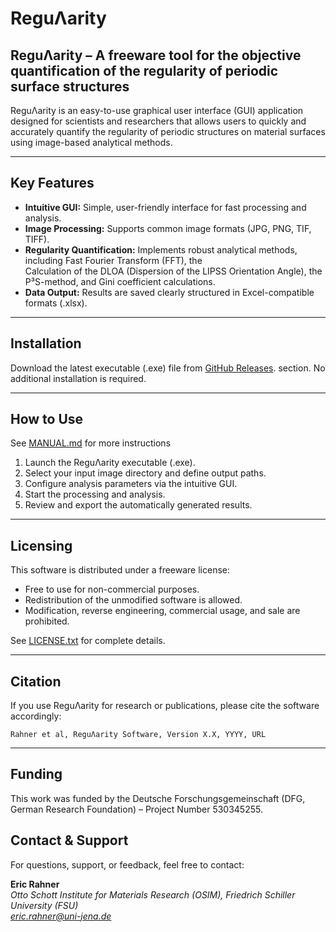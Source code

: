 # ReguΛarity

## ReguΛarity – A freeware tool for the objective quantification of the regularity of periodic surface structures

ReguΛarity is an easy-to-use graphical user interface (GUI) application designed for scientists and researchers that allows users to quickly and accurately quantify the regularity of periodic structures on material surfaces using image-based analytical methods.

---

## Key Features

- **Intuitive GUI:** 
    Simple, user-friendly interface for fast processing and analysis.
- **Image Processing:** 
    Supports common image formats (JPG, PNG, TIF, TIFF).
- **Regularity Quantification:** 
    Implements robust analytical methods, including Fast Fourier Transform (FFT), the          
    Calculation of the DLOA (Dispersion of the LIPSS Orientation Angle), the P³S-method, and Gini coefficient calculations.
- **Data Output:** Results are saved clearly structured in Excel-compatible formats (.xlsx).

---

## Installation

Download the latest executable (.exe) file from [GitHub Releases](https://github.com/fs-ericr/Regularity---Quantification-of-the-Regularity-of-surface-structures/releases). section. No additional installation is required.

---

## How to Use
See [MANUAL.md](https://github.com/fs-ericr/Regularity---A-freeware-tool-for-the-quantification-of-the-regulartiy-of-periodic-surface-structures/blob/main/MANUAL.md) for more instructions

1. Launch the ReguΛarity executable (.exe).
2. Select your input image directory and define output paths.
3. Configure analysis parameters via the intuitive GUI.
4. Start the processing and analysis.
5. Review and export the automatically generated results.

---

## Licensing

This software is distributed under a freeware license:
- Free to use for non-commercial purposes.
- Redistribution of the unmodified software is allowed.
- Modification, reverse engineering, commercial usage, and sale are prohibited.

See [LICENSE.txt](https://github.com/fs-ericr/Regularity---A-freeware-tool-for-the-quantification-of-the-regulartiy-of-periodic-surface-structures/blob/main/LICENSE) for complete details.

---

## Citation

If you use ReguΛarity for research or publications, please cite the software accordingly:

```
Rahner et al, ReguΛarity Software, Version X.X, YYYY, URL
```

---
## Funding
This work was funded by the Deutsche Forschungsgemeinschaft (DFG, German Research Foundation) – Project Number 530345255. 


## Contact & Support

For questions, support, or feedback, feel free to contact:

**Eric Rahner**  
*Otto Schott Institute for Materials Research (OSIM), Friedrich Schiller University (FSU)*  
*eric.rahner@uni-jena.de*
